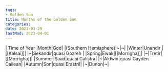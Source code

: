 ```yaml
---
tags:
- Golden Sun
title: Months of the Golden Sun
categories:
date: 2023-03-29
lastMod: 2023-04-01
---
```

| Time of Year |Month|God|
|(Southern Hemisphere)|~|~|
|Winter|Unandir |[[Kalsai]]|
|~|Sekandir|quasi Gozreh |
|Spring|Ewak|[[Morrigha]]|
|~|Tretir|[[Morrigha]]|
|Summer|Saad|quasi Calistra|
|~|Aldwin|quasi Cayden Cailean|
|Autumn|Son|quasi Erastril|
|~|Dunon|~|
